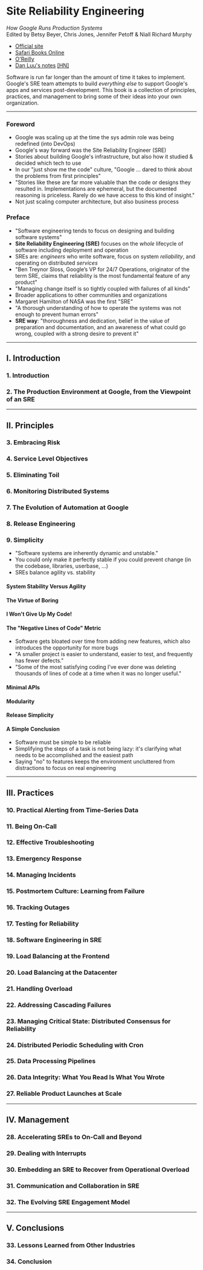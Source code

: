 # Site Reliability Engineering
*How Google Runs Production Systems*<br>
Edited by Betsy Beyer, Chris Jones, Jennifer Petoff & Niall Richard Murphy

- [Official site](https://g.co/SREBook)
- [Safari Books Online](https://www.safaribooksonline.com/library/view/site-reliability-engineering/9781491929117/)
- [O'Reilly](http://shop.oreilly.com/product/0636920041528.do)
- [Dan Luu's notes](http://danluu.com/google-sre-book/) [[HN]](https://news.ycombinator.com/item?id=11474002)

Software is run far longer than the amount of time it takes to implement.  Google's SRE team attempts to build *everything else* to support Google's apps and services post-development.  This book is a collection of principles, practices, and management to bring some of their ideas into your own organization.

---

### Foreword

- Google was scaling up at the time the sys admin role was being redefined (into DevOps)
- Google's way forward was the Site Reliability Engineer (SRE)
- Stories about building Google's infrastructure, but also how it studied & decided which tech to use
- In our "just show me the code" culture, "Google ... dared to think about the problems from first principles"
- "Stories like these are far more valuable than the code or designs they resulted in. Implementations are ephemeral, but the documented reasoning is priceless. Rarely do we have access to this kind of insight."
- Not just scaling computer architecture, but also business process

### Preface

- "Software engineering tends to focus on designing and building software systems"
- **Site Reliability Engineering (SRE)** focuses on the *whole* lifecycle of software including deployment and operation
- SREs are: *engineers* who write software, focus on system *reliability*, and operating on distributed *services*
- "Ben Treynor Sloss, Google’s VP for 24/7 Operations, originator of the term SRE, claims that reliability is the most fundamental feature of any product"
- "Managing change itself is so tightly coupled with failures of all kinds"
- Broader applications to other communities and organizations
- Margaret Hamilton of NASA was the first "SRE"
- "A thorough understanding of how to operate the systems was not enough to prevent human errors"
- **SRE way**: "thoroughness and dedication, belief in the value of preparation and documentation, and an awareness of what could go wrong, coupled with a strong desire to prevent it"

---

## I. Introduction

### 1. Introduction
### 2. The Production Environment at Google, from the Viewpoint of an SRE

---

## II. Principles

### 3. Embracing Risk
### 4. Service Level Objectives
### 5. Eliminating Toil
### 6. Monitoring Distributed Systems
### 7. The Evolution of Automation at Google
### 8. Release Engineering
### 9. Simplicity 

- "Software systems are inherently dynamic and unstable."
- You could only make it perfectly stable if you could prevent change (in the codebase, libraries, userbase, ...)
- SREs balance agility vs. stability

#### System Stability Versus Agility
#### The Virtue of Boring
#### I Won't Give Up My Code!
#### The "Negative Lines of Code" Metric

- Software gets bloated over time from adding new features, which also introduces the opportunity for more bugs
- "A smaller project is easier to understand, easier to test, and frequently has fewer defects."
- "Some of the most satisfying coding I’ve ever done was deleting thousands of lines of code at a time when it was no longer useful."

#### Minimal APIs
#### Modularity
#### Release Simplicity

#### A Simple Conclusion

- Software must be simple to be reliable
- Simplifying the steps of a task is not being lazy: it's clarifying what needs to be accomplished and the easiest path
- Saying "no" to features keeps the environment uncluttered from distractions to focus on real engineering

---

## III. Practices

### 10. Practical Alerting from Time-Series Data
### 11. Being On-Call
### 12. Effective Troubleshooting
### 13. Emergency Response
### 14. Managing Incidents
### 15. Postmortem Culture: Learning from Failure
### 16. Tracking Outages
### 17. Testing for Reliability
### 18. Software Engineering in SRE
### 19. Load Balancing at the Frontend
### 20. Load Balancing at the Datacenter
### 21. Handling Overload
### 22. Addressing Cascading Failures
### 23. Managing Critical State: Distributed Consensus for Reliability
### 24. Distributed Periodic Scheduling with Cron
### 25. Data Processing Pipelines
### 26. Data Integrity: What You Read Is What You Wrote
### 27. Reliable Product Launches at Scale

---

## IV. Management

### 28. Accelerating SREs to On-Call and Beyond
### 29. Dealing with Interrupts
### 30. Embedding an SRE to Recover from Operational Overload
### 31. Communication and Collaboration in SRE
### 32. The Evolving SRE Engagement Model

---

## V. Conclusions

### 33. Lessons Learned from Other Industries
### 34. Conclusion
